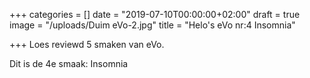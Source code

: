 +++
categories = []
date = "2019-07-10T00:00:00+02:00"
draft = true
image = "/uploads/Duim eVo-2.jpg"
title = "Helo's eVo nr:4 Insomnia"

+++
Loes reviewd 5 smaken van eVo. 

Dit is de 4e smaak: Insomnia